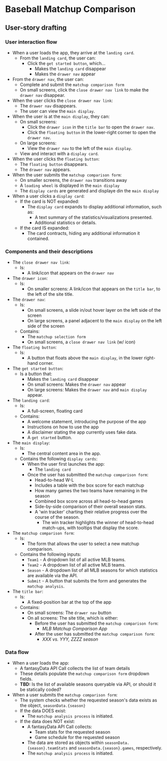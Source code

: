 # Baseball Matchup Comparison

## User-story drafting

### User interaction flow

* When a user loads the app, they arrive at the `landing card`.
  * From the `landing card`, the user can:
    * Click the `get started button`, which...
      * Makes the `landing card` disappear
      * Makes the `drawer nav` appear
* From the `drawer nav`, the user can:
  * Complete and submit the `matchup comparison form`
  * On small screens, click the `close drawer nav link` to make the `drawer nav` disappear.
* When the user clicks the `close drawer nav link`:
  * The `drawer nav` disappears.
  * The user can view the `main display`.
* When the user is at the `main display`, they can:
  * On small screens:
    * Click the `drawer icon` in the `title bar` to open the `drawer nav`.
    * Click the `floating button` in the lower-right corner to open the `drawer nav`.
  * On large screens:
    * View the `drawer nav` to the left of the `main display`.
  * View and interact with a `display card`.
* When the user clicks the `floating button`:
  * The `floating button` disappears.
  * The `drawer nav` appears.
* When the user submits the `matchup comparison form`:
  * On smaller screens, the `drawer nav` transitions away
  * A `loading wheel` is displayed in the `main display`
  * The `display cards` are generated and displaye din the `main display`
* When a user clicks a `display card`:
  * If the card is NOT expanded:
    * The `display card` expands to display additional information, such as:
      * A text summary of the statistics/visualizations presented.
      * Additional statistics or details.
  * If the card IS expanded:
    * The card contracts, hiding any additional information it contained.

### Components and their descriptions

* The `close drawer nav link`:
  * Is:
    * A link/icon that appears on the `drawer nav`
* The `drawer icon`:
  * Is:
    * On smaller screens: A link/icon that appears on the `title bar`, to the left of the site title.
* The `drawer nav`:
  * Is:
    * On small screens, a slide in/out hover layer on the left side of the screen
    * On large screens, a panel adjacent to the `main display` on the left side of the screen
  * Contains:
    * The `matchup selection form`
    * On small screens, a `close drawer nav link` (w/ icon)
* The `floating button`:
  * Is:
    * A button that floats above the `main display`, in the lower right-hand corner.
* The `get started button`:
  * Is a button that:
      * Makes the `landing card` disappear
      * On small screens: Makes the `drawer nav` appear
      * On large screens: Makes the `drawer nav` and `main display` appear.
* The `landing card`:
  * Is:
    * A full-screen, floating card
  * Contains:
    * A welcome statement, introducing the purpose of the app
    * Instructions on how to use the app
    * A disclaimer stating the app currently uses fake data.
    * A `get started` button.
* The `main display`:
  * Is:
    * The central content area in the app.
  * Contains the following `display cards`:
    * When the user first launches the app:
      * The `landing card`
    * Once the user has submitted the `matchup comparison form`:
      * Head-to-head W-L
      * Includes a table with the box score for each matchup
      * How many games the two teams have remaining in the season
      * Combined box score across all head-to-head games
      * Side-by-side comparison of their overall season stats.
      * A 'win tracker' charting their relative progress over the course of the season.
        * The win tracker highlights the winner of head-to-head match-ups, with tooltips that display the score.
* The `matchup comparison form`:
  * Is:
    * The form that allows the user to select a new matchup comparison.
  * Contains the following inputs:
    * `Team1` - A dropdown list of all active MLB teams.
    * `Team2` - A dropdown list of all active MLB teams.
    * `Season` - A dropdown list of all MLB seasons for which statistics are available via the API.
    * `Submit` - A button that submits the form and generates the `matchup analysis`.
* The `title bar`:
  * Is:
    * A fixed-position bar at the top of the app
  * Contains:
    * On small screens: The `drawer nav` button
    * On all screens: The site title, which is either:
      * Before the user has submitted the `matchup comparison form`:
        * *MLB Matchup Comparison App*
      * After the user has submitted the `matchup comparison form`:
        * *XXX vs. YYY, ZZZZ season*

### Data flow

* When a user loads the app:
  * A fantasyData API Call collects the list of team details
  * These details populate the `matchup comparison form` dropdown fields.
  * **TBD:** Is the list of available seasons queryable via API, or should it be statically coded?
* When a user submits the `matchup comparison form`:
  * The system checks whether the requested season's data exists as the object, `seasonData.{season}`
  * If the data DOES exist:
    * The `matchup analysis process` is initiated.
  * If the data does NOT exist:
    * A fantasyData API Call collects:
      * Team stats for the requested season
      * Game schedule for the requested season
    * The data are stored as objects within `seasonData.{season}.teamStats` and `seasonData.{season}.games`, respectively.
    * The `matchup analysis process` is initiated.

